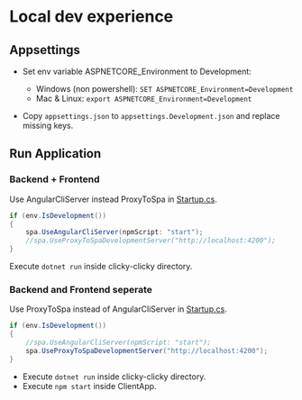 # Local dev experience

## Appsettings

- Set env variable ASPNETCORE_Environment to Development:

  - Windows (non powershell): `SET ASPNETCORE_Environment=Development`
  - Mac & Linux: `export ASPNETCORE_Environment=Development`

- Copy `appsettings.json` to `appsettings.Development.json` and replace missing keys.

## Run Application

### Backend + Frontend

Use AngularCliServer instead ProxyToSpa in [Startup.cs](./clicky-clicky/Startup.cs).

```csharp
if (env.IsDevelopment())
{
    spa.UseAngularCliServer(npmScript: "start");
    //spa.UseProxyToSpaDevelopmentServer("http://localhost:4200");
}
```

Execute `dotnet run` inside clicky-clicky directory.

### Backend and Frontend seperate

Use ProxyToSpa instead of AngularCliServer in [Startup.cs](./clicky-clicky/Startup.cs).

```csharp
if (env.IsDevelopment())
{
    //spa.UseAngularCliServer(npmScript: "start");
    spa.UseProxyToSpaDevelopmentServer("http://localhost:4200");
}
```

- Execute `dotnet run` inside clicky-clicky directory.
- Execute `npm start` inside ClientApp.
